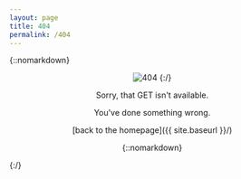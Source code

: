 ```yaml
---
layout: page
title: 404
permalink: /404
---
```


{::nomarkdown}

<center>
<img src="{{ site.baseurl }}/images/404.png" alt="404">
{:/}

Sorry, that GET isn't available.

You've done something wrong.

[back to the homepage]({{ site.baseurl }}/)

{::nomarkdown}

</center>
{:/}